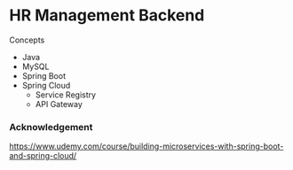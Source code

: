 # HR Management Backend # 

Concepts
* Java
* MySQL
* Spring Boot
* Spring Cloud
  * Service Registry
  * API Gateway


### Acknowledgement
https://www.udemy.com/course/building-microservices-with-spring-boot-and-spring-cloud/
